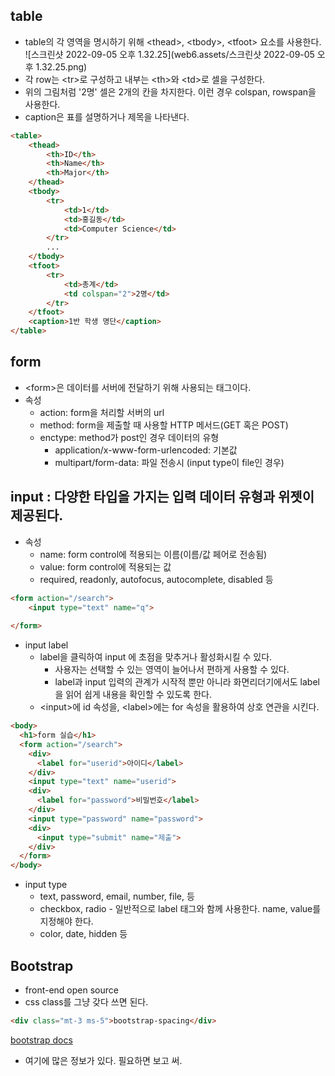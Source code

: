## table

- table의 각 영역을 명시하기 위해 \<thead>, \<tbody>, \<tfoot> 요소를 사용한다. ![스크린샷 2022-09-05 오후 1.32.25](web6.assets/스크린샷 2022-09-05 오후 1.32.25.png)
- 각 row는 \<tr>로 구성하고 내부는 \<th>와 \<td>로 셀을 구성한다. 
- 위의 그림처럼 '2명' 셀은 2개의 칸을 차지한다. 이런 경우 colspan, rowspan을 사용한다. 
- caption은 표를 설명하거나 제목을 나타낸다. 

```html
<table>
    <thead>
    	<th>ID</th>
        <th>Name</th>
        <th>Major</th>
    </thead>
    <tbody>
    	<tr>
        	<td>1</td>
            <td>홍길동</td>
            <td>Computer Science</td>
        </tr>
        ...
    </tbody>
    <tfoot>
    	<tr>
        	<td>총계</td>
            <td colspan="2">2명</td>
        </tr>
    </tfoot>
    <caption>1반 학생 명단</caption>
</table>  
```

## form

- \<form>은 데이터를 서버에 전달하기 위해 사용되는 태그이다. 
- 속성
  - action: form을 처리할 서버의 url
  - method: form을 제출할 때 사용할 HTTP 메서드(GET 혹은 POST)
  - enctype: method가 post인 경우 데이터의 유형
    - application/x-www-form-urlencoded: 기본값
    - multipart/form-data: 파일 전송시 (input type이 file인 경우)

## input : 다양한 타입을 가지는 입력 데이터 유형과 위젯이 제공된다.

- 속성
  - name: form control에 적용되는 이름(이름/값 페어로 전송됨)
  - value: form control에 적용되는 값
  - required, readonly, autofocus, autocomplete, disabled 등

```html
<form action="/search">
    <input type="text" name="q">
    
</form>
```

- input label
  - label을 클릭하여 input 에 초점을 맞추거나 활성화시킬 수 있다. 
    - 사용자는 선택할 수 있는 영역이 늘어나서 편하게 사용할 수 있다. 
    - label과 input 입력의 관계가 시작적 뿐만 아니라 화면리더기에서도 label을 읽어 쉽게 내용을 확인할 수 있도록 한다. 
  - \<input>에 id 속성을, \<label>에는 for 속성을 활용하여 상호 연관을 시킨다. 

```html
<body>
  <h1>form 실습</h1>
  <form action="/search">
    <div>
      <label for="userid">아이디</label>
    </div>
    <input type="text" name="userid">
    <div>
      <label for="password">비밀번호</label>
    </div>
    <input type="password" name="password">
    <div>
      <input type="submit" name="제출">
    </div>
  </form>
</body>
```

- input type
  - text, password, email, number, file,  등
  - checkbox, radio - 일반적으로 label 태그와 함께 사용한다. name, value를 지정해야 한다. 
  - color, date, hidden 등

## Bootstrap

- front-end open source
- css class를 그냥 갖다 쓰면 된다.

```html
<div class="mt-3 ms-5">bootstrap-spacing</div> 
```

[bootstrap docs](https://getbootstrap.com/docs/5.2/getting-started/introduction/)

- 여기에 많은 정보가 있다. 필요하면 보고 써. 

